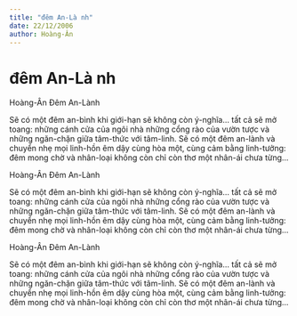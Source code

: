 ```yaml
---
title: "đêm An-Là nh"
date: 22/12/2006
author: Hoàng-Ân
---
```


# đêm An-Là nh

Hoàng-Ân
Đêm An-Lành

Sẽ có một đêm an-bình
khi giới-hạn sẽ không còn ý-nghĩa...
tất cả sẽ mở toang:
những cánh cửa của ngôi nhà
những cổng rào của vườn tược
và những ngăn-chặn giữa tâm-thức với tâm-linh.
Sẽ có một đêm an-lành
và chuyển nhẹ mọi linh-hồn êm dậy
cùng hòa một, cùng cảm bằng linh-tưởng:
đêm mong chờ và nhân-loại không còn
chỉ còn thơ một nhân-ái chưa từng...

Hoàng-Ân
Đêm An-Lành

Sẽ có một đêm an-bình
khi giới-hạn sẽ không còn ý-nghĩa...
tất cả sẽ mở toang:
những cánh cửa của ngôi nhà
những cổng rào của vườn tược
và những ngăn-chặn giữa tâm-thức với tâm-linh.
Sẽ có một đêm an-lành
và chuyển nhẹ mọi linh-hồn êm dậy
cùng hòa một, cùng cảm bằng linh-tưởng:
đêm mong chờ và nhân-loại không còn
chỉ còn thơ một nhân-ái chưa từng...

Hoàng-Ân
Đêm An-Lành

Sẽ có một đêm an-bình
khi giới-hạn sẽ không còn ý-nghĩa...
tất cả sẽ mở toang:
những cánh cửa của ngôi nhà
những cổng rào của vườn tược
và những ngăn-chặn giữa tâm-thức với tâm-linh.
Sẽ có một đêm an-lành
và chuyển nhẹ mọi linh-hồn êm dậy
cùng hòa một, cùng cảm bằng linh-tưởng:
đêm mong chờ và nhân-loại không còn
chỉ còn thơ một nhân-ái chưa từng...
